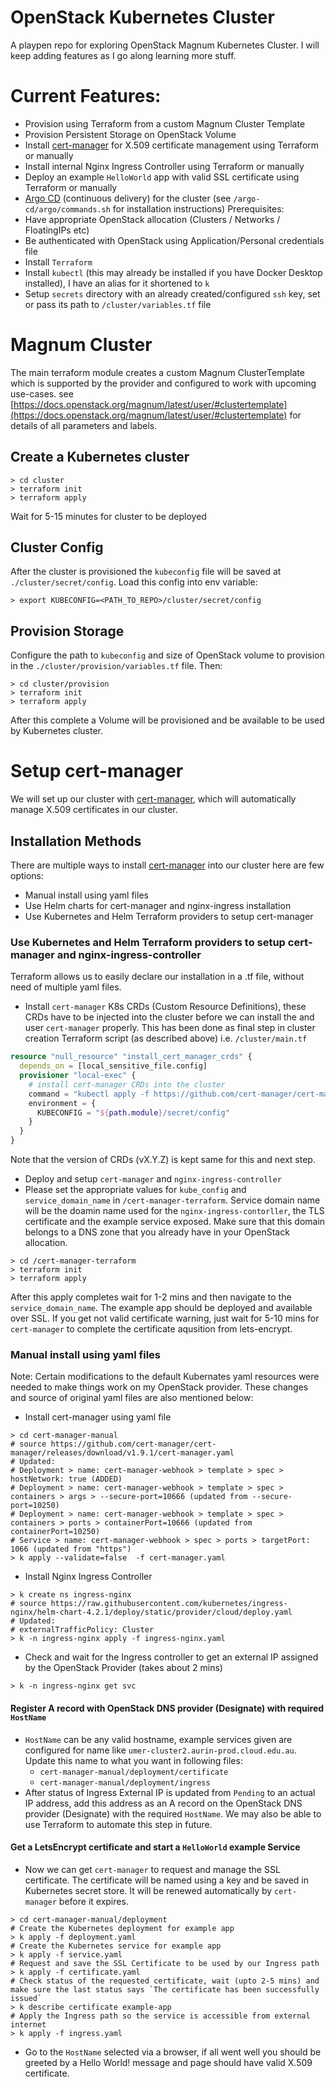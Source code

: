 # OpenStack Kubernetes Cluster

A playpen repo for exploring OpenStack Magnum Kubernetes Cluster. I will keep adding features as I go along learning more stuff.

# Current Features:
* Provision using Terraform from a custom Magnum Cluster Template
* Provision Persistent Storage on OpenStack Volume
* Install [cert-manager](https://cert-manager.io/) for X.509 certificate management using Terraform or manually
* Install internal Nginx Ingress Controller using Terraform or manually
* Deploy an example `HelloWorld` app with valid SSL certificate using Terraform or manually
* [Argo CD](https://argo-cd.readthedocs.io/en/stable/) (continuous delivery) for the cluster (see `/argo-cd/argo/commands.sh` for installation instructions)
Prerequisites:
* Have appropriate OpenStack allocation (Clusters / Networks / FloatingIPs etc)
* Be authenticated with OpenStack using Application/Personal credentials file
* Install `Terraform`
* Install `kubectl` (this may already be installed if you have Docker Desktop installed), I have an alias for it shortened to `k`
* Setup `secrets` directory with an already created/configured `ssh` key, set or pass its path to `/cluster/variables.tf` file

# Magnum Cluster

The main terraform module creates a custom Magnum ClusterTemplate which is supported by the provider and configured to work with upcoming use-cases.
see [https://docs.openstack.org/magnum/latest/user/#clustertemplate](https://docs.openstack.org/magnum/latest/user/#clustertemplate) for details of all parameters and labels.

## Create a Kubernetes cluster
```shell
> cd cluster
> terraform init
> terraform apply
```
Wait for 5-15 minutes for cluster to be deployed

## Cluster Config

After the cluster is provisioned the `kubeconfig` file will be saved at `./cluster/secret/config`. Load this config into env variable:
```shell
> export KUBECONFIG=<PATH_TO_REPO>/cluster/secret/config
```

## Provision Storage
Configure the path to `kubeconfig` and size of OpenStack volume to provision in the `./cluster/provision/variables.tf` file. Then:
```shell
> cd cluster/provision
> terraform init
> terraform apply
```
After this complete a Volume will be provisioned and be available to be used by Kubernetes cluster.

# Setup cert-manager
We will set up our cluster with [cert-manager](https://cert-manager.io/), which will automatically manage X.509 certificates in our cluster.

## Installation Methods
There are multiple ways to install [cert-manager](https://cert-manager.io/) into our cluster here are few options:
* Manual install using yaml files
* Use Helm charts for cert-manager and nginx-ingress installation
* Use Kubernetes and Helm Terraform providers to setup cert-manager


### Use Kubernetes and Helm Terraform providers to setup cert-manager and nginx-ingress-controller
Terraform allows us to easily declare our installation in a .tf file, without need of multiple yaml files.

* Install `cert-manager` K8s CRDs (Custom Resource Definitions), these CRDs have to be injected into the cluster before we can install the and user `cert-manager` properly. This has been done as final step in cluster creation Terraform script (as described above) i.e. `/cluster/main.tf`
```terraform
resource "null_resource" "install_cert_manager_crds" {
  depends_on = [local_sensitive_file.config]
  provisioner "local-exec" {
    # install cert-manager CRDs into the cluster
    command = "kubectl apply -f https://github.com/cert-manager/cert-manager/releases/download/v1.9.1/cert-manager.crds.yaml"
    environment = {
      KUBECONFIG = "${path.module}/secret/config"
    }
  }
}
```
Note that the version of CRDs (vX.Y.Z) is kept same for this and next step.
* Deploy and setup `cert-manager` and `nginx-ingress-controller`
* Please set the appropriate values for `kube_config` and `service_domain_name` in `/cert-manager-terraform`. Service domain name will be the doamin name used for the `nginx-ingress-contorller`, the TLS certificate and the example service exposed. Make sure that this domain belongs to a DNS zone that you already have in your OpenStack allocation.
```shell
> cd /cert-manager-terraform
> terraform init
> terraform apply
```
After this apply completes wait for 1-2 mins and then navigate to the `service_domain_name`. The example app should be deployed and available over SSL. If you get not valid certificate warning, just wait for 5-10 mins for `cert-manager` to complete the certificate aqusition from lets-encrypt.



### Manual install using yaml files

Note: Certain modifications to the default Kubernates yaml resources were needed to make things work on my OpenStack provider. These changes and source of original yaml files are also mentioned below:

* Install cert-manager using yaml file
```shell
> cd cert-manager-manual
# source https://github.com/cert-manager/cert-manager/releases/download/v1.9.1/cert-manager.yaml
# Updated:
# Deployment > name: cert-manager-webhook > template > spec > hostNetwork: true (ADDED)
# Deployment > name: cert-manager-webhook > template > spec > containers > args > --secure-port=10666 (updated from --secure-port=10250)
# Deployment > name: cert-manager-webhook > template > spec > containers > ports > containerPort=10666 (updated from containerPort=10250)
# Service > name: cert-manager-webhook > spec > ports > targetPort: 1066 (updated from "https")
> k apply --validate=false  -f cert-manager.yaml
```

* Install Nginx Ingress Controller 
```shell
> k create ns ingress-nginx
# source https://raw.githubusercontent.com/kubernetes/ingress-nginx/helm-chart-4.2.1/deploy/static/provider/cloud/deploy.yaml
# Updated: 
# externalTrafficPolicy: Cluster
> k -n ingress-nginx apply -f ingress-nginx.yaml
```

* Check and wait for the Ingress controller to get an external IP assigned by the OpenStack Provider (takes about 2 mins)
```shell
> k -n ingress-nginx get svc
```

#### Register A record with OpenStack DNS provider (Designate) with required `HostName`
* `HostName` can be any valid hostname, example services given are configured for name like `umer-cluster2.aurin-prod.cloud.edu.au`. Update this name to what you want in following files:
  * `cert-manager-manual/deployment/certificate`
  * `cert-manager-manual/deployment/ingress`
* After status of Ingress External IP is updated from `Pending` to an actual IP address, add this address as an A record on the OpenStack DNS provider (Designate) with the required `HostName`. We may also be able to use Terraform to automate this step in future.

#### Get a LetsEncrypt certificate and start a `HelloWorld` example Service
* Now we can get `cert-manager` to request and manage the SSL certificate. The certificate will be named using a key and be saved in Kubernetes secret store. It will be renewed automatically by `cert-manager` before it expires.
```shell
> cd cert-manager-manual/deployment
# Create the Kubernetes deployment for example app
> k apply -f deployment.yaml
# Create the Kubernetes service for example app
> k apply -f service.yaml
# Request and save the SSL Certificate to be used by our Ingress path
> k apply -f certificate.yaml
# Check status of the requested certificate, wait (upto 2-5 mins) and make sure the last status says `The certificate has been successfully issued`
> k describe certificate example-app
# Apply the Ingress path so the service is accessible from external internet
> k apply -f ingress.yaml
```
* Go to the `HostName` selected via a browser, if all went well you should be greeted by a Hello World! message and page should have valid X.509 certificate.
